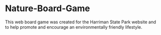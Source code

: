 # Nature-Board-Game
This web board game was created for the Harriman State Park website and to help promote and encourage an environmentally friendly lifestyle.
